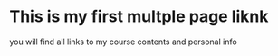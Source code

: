 # This is my first multple page liknk

you will find all links to my course contents and personal info

